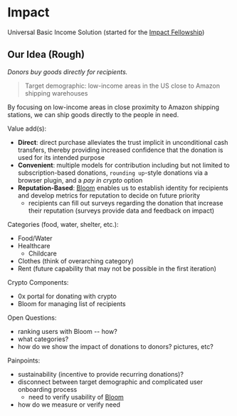 # Impact
Universal Basic Income Solution (started for the [Impact Fellowship](https://www.impactlabs.io/fellowship))

## Our Idea (Rough)

*Donors buy goods directly for recipients.*

> Target demographic: low-income areas in the US close to Amazon shipping warehouses

By focusing on low-income areas in close proximity to Amazon shipping stations, we can ship goods directly to the people in need.

Value add(s):
* **Direct**: direct purchase alleviates the trust implicit in unconditional cash transfers, thereby providing increased confidence that the donation is used for its intended purpose
* **Convenient**: multiple models for contribution including but not limited to subscription-based donations, `rounding up`-style donations via a browser plugin, and a *pay in crypto* option
* **Reputation-Based**: [Bloom](https://bloom.co/) enables us to establish identity for recipients and develop metrics for reputation to decide on future priority   
    * recipients can fill out surveys regarding the donation that increase their reputation (surveys provide data and feedback on impact)

Categories (food, water, shelter, etc.):
* Food/Water 
* Healthcare
    * Childcare
* Clothes (think of overarching category)
* Rent (future capability that may not be possible in the first iteration)

Crypto Components: <br>
* 0x portal for donating with crypto
* Bloom for managing list of recipients

Open Questions:<br>
* ranking users with Bloom -- how?
* what categories?
* how do we show the impact of donations to donors? pictures, etc?

Painpoints: <br>
* sustainability (incentive to provide recurring donations)?
* disconnect between target demographic and complicated user onboarding process
    * need to verify usability of [Bloom](https://bloom.io)
* how do we measure or verify need